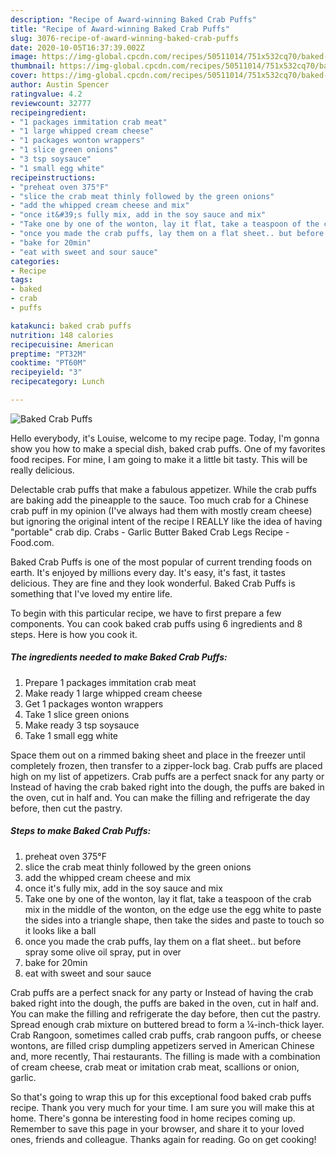 ```yaml
---
description: "Recipe of Award-winning Baked Crab Puffs"
title: "Recipe of Award-winning Baked Crab Puffs"
slug: 3076-recipe-of-award-winning-baked-crab-puffs
date: 2020-10-05T16:37:39.002Z
image: https://img-global.cpcdn.com/recipes/50511014/751x532cq70/baked-crab-puffs-recipe-main-photo.jpg
thumbnail: https://img-global.cpcdn.com/recipes/50511014/751x532cq70/baked-crab-puffs-recipe-main-photo.jpg
cover: https://img-global.cpcdn.com/recipes/50511014/751x532cq70/baked-crab-puffs-recipe-main-photo.jpg
author: Austin Spencer
ratingvalue: 4.2
reviewcount: 32777
recipeingredient:
- "1 packages immitation crab meat"
- "1 large whipped cream cheese"
- "1 packages wonton wrappers"
- "1 slice green onions"
- "3 tsp soysauce"
- "1 small egg white"
recipeinstructions:
- "preheat oven 375°F"
- "slice the crab meat thinly followed by the green onions"
- "add the whipped cream cheese and mix"
- "once it&#39;s fully mix, add in the soy sauce and mix"
- "Take one by one of the wonton, lay it flat, take a teaspoon of the crab mix in the middle of the wonton, on the edge use the egg white to paste the sides into a triangle shape, then take the sides and paste to touch so it looks like a ball"
- "once you made the crab puffs, lay them on a flat sheet.. but before spray some olive oil spray, put in over"
- "bake for 20min"
- "eat with sweet and sour sauce"
categories:
- Recipe
tags:
- baked
- crab
- puffs

katakunci: baked crab puffs 
nutrition: 148 calories
recipecuisine: American
preptime: "PT32M"
cooktime: "PT60M"
recipeyield: "3"
recipecategory: Lunch

---
```



![Baked Crab Puffs](https://img-global.cpcdn.com/recipes/50511014/751x532cq70/baked-crab-puffs-recipe-main-photo.jpg)

Hello everybody, it's Louise, welcome to my recipe page. Today, I'm gonna show you how to make a special dish, baked crab puffs. One of my favorites food recipes. For mine, I am going to make it a little bit tasty. This will be really delicious.

Delectable crab puffs that make a fabulous appetizer. While the crab puffs are baking add the pineapple to the sauce. Too much crab for a Chinese crab puff in my opinion (I&#39;ve always had them with mostly cream cheese) but ignoring the original intent of the recipe I REALLY like the idea of having &#34;portable&#34; crab dip. Crabs - Garlic Butter Baked Crab Legs Recipe - Food.com.

Baked Crab Puffs is one of the most popular of current trending foods on earth. It's enjoyed by millions every day. It's easy, it's fast, it tastes delicious. They are fine and they look wonderful. Baked Crab Puffs is something that I've loved my entire life.


To begin with this particular recipe, we have to first prepare a few components. You can cook baked crab puffs using 6 ingredients and 8 steps. Here is how you cook it.

<!--inarticleads1-->

##### The ingredients needed to make Baked Crab Puffs:

1. Prepare 1 packages immitation crab meat
1. Make ready 1 large whipped cream cheese
1. Get 1 packages wonton wrappers
1. Take 1 slice green onions
1. Make ready 3 tsp soysauce
1. Take 1 small egg white


Space them out on a rimmed baking sheet and place in the freezer until completely frozen, then transfer to a zipper-lock bag. Crab puffs are placed high on my list of appetizers. Crab puffs are a perfect snack for any party or Instead of having the crab baked right into the dough, the puffs are baked in the oven, cut in half and. You can make the filling and refrigerate the day before, then cut the pastry. 

<!--inarticleads2-->

##### Steps to make Baked Crab Puffs:

1. preheat oven 375°F
1. slice the crab meat thinly followed by the green onions
1. add the whipped cream cheese and mix
1. once it&#39;s fully mix, add in the soy sauce and mix
1. Take one by one of the wonton, lay it flat, take a teaspoon of the crab mix in the middle of the wonton, on the edge use the egg white to paste the sides into a triangle shape, then take the sides and paste to touch so it looks like a ball
1. once you made the crab puffs, lay them on a flat sheet.. but before spray some olive oil spray, put in over
1. bake for 20min
1. eat with sweet and sour sauce


Crab puffs are a perfect snack for any party or Instead of having the crab baked right into the dough, the puffs are baked in the oven, cut in half and. You can make the filling and refrigerate the day before, then cut the pastry. Spread enough crab mixture on buttered bread to form a ¼-inch-thick layer. Crab Rangoon, sometimes called crab puffs, crab rangoon puffs, or cheese wontons, are filled crisp dumpling appetizers served in American Chinese and, more recently, Thai restaurants. The filling is made with a combination of cream cheese, crab meat or imitation crab meat, scallions or onion, garlic. 

So that's going to wrap this up for this exceptional food baked crab puffs recipe. Thank you very much for your time. I am sure you will make this at home. There's gonna be interesting food in home recipes coming up. Remember to save this page in your browser, and share it to your loved ones, friends and colleague. Thanks again for reading. Go on get cooking!
